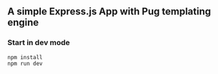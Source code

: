 ## A simple Express.js App with Pug templating engine

### Start in dev mode

```
npm install
npm run dev
```
